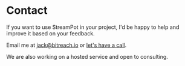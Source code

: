# Contact

If you want to use StreamPot in your project, I'd be happy to help and improve it based on your feedback.

Email me at [jack@bitreach.io](mailto:jack@bitreach.io) or [let's have a call](https://cal.com/jackbridger/30min).

We are also working on a hosted service and open to consulting.

